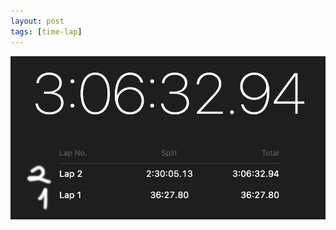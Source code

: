 ```yaml
---
layout: post
tags: [time-lap]
---
```

![Screenshot 2024-09-10 at 13.49.32.png](https://raw.githubusercontent.com/new-Sunset-shimmer/new-Sunset-shimmer.github.io/refs/heads/master/_posts/images/Screenshot%202024-10-02%20at%2022.13.40.png?raw=true)
